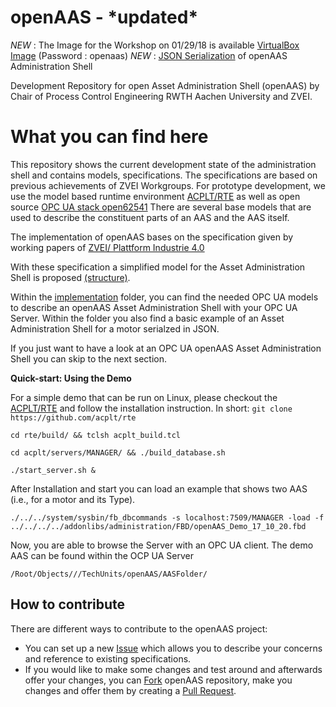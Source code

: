 # openAAS - \*updated\*

*NEW* : The Image for the Workshop on 01/29/18 is available [VirtualBox Image](https://rwth-aachen.sciebo.de/s/VNb1fweodqtyCX6) (Password : openaas)
*NEW* : [JSON Serialization](https://github.com/acplt/openAAS/tree/master/implementation) of openAAS Administration Shell

Development Repository for open Asset Administration Shell (openAAS) by Chair of Process Control Engineering RWTH Aachen University and ZVEI.


# What you can find here
This repository shows the current development state of the administration shell and contains models, specifications. The specifications are based on previous achievements of ZVEI Workgroups.
For prototype development, we use the model based runtime environment [ACPLT/RTE](https://github.com/acplt/rte) as well as open source [OPC UA stack open62541](https://github.com/open62541/open62541)
There are several base models that are used to describe the constituent parts of an AAS and the AAS itself.

The implementation of openAAS bases on the specification given by working papers of [ZVEI/ Plattform Industrie 4.0](http://www.plattform-i40.de/I40/Redaktion/EN/Downloads/Publikation/structure-of-the-administration-shell.pdf?__blob=publicationFile&v=7)

With these specification a simplified model for the Asset Administration Shell is proposed [(structure)](https://github.com/acplt/openAAS/blob/master/concepts/Structure/structure.pdf).

Within the [implementation](https://github.com/acplt/openAAS/blob/master/implementation/) folder, you can find the needed OPC UA models to describe an openAAS Asset Administration Shell with your OPC UA Server. Within the folder you also find a basic example of an Asset Administration Shell for a motor serialzed in JSON.

If you just want to have a look at an OPC UA openAAS Asset Administration Shell you can skip to the next section.

**Quick-start: Using the Demo**

For a simple demo that can be run on Linux, please checkout the [ACPLT/RTE](https://github.com/acplt/rte) and follow the installation instruction. In short:
``
git clone https://github.com/acplt/rte
``

``
cd rte/build/ && tclsh acplt_build.tcl
``

``
cd acplt/servers/MANAGER/ && ./build_database.sh
``

``
./start_server.sh &
``

After Installation and start you can load an example that shows two AAS (i.e., for a motor and its Type).

``
./../../system/sysbin/fb_dbcommands -s localhost:7509/MANAGER -load -f ../../../../addonlibs/administration/FBD/openAAS_Demo_17_10_20.fbd
``

Now, you are able to browse the Server with an OPC UA client. The demo AAS can be found within the OCP UA Server

``
/Root/Objects///TechUnits/openAAS/AASFolder/
``



## How to contribute
There are different ways to contribute to the openAAS project:
- You can set up a new [Issue]( https://github.com/acplt/openAAS/issues) which allows you to describe your concerns and reference to existing specifications.
- If you would like to make some changes and test around and afterwards offer your changes, you can [Fork]( https://help.github.com/articles/fork-a-repo/) openAAS repository, make you changes and offer them by creating a [Pull Request]( https://help.github.com/articles/creating-a-pull-request/).
